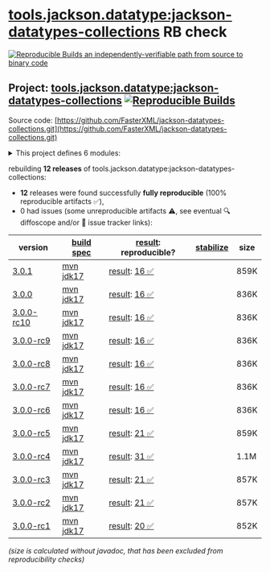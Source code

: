 [tools.jackson.datatype:jackson-datatypes-collections](https://central.sonatype.com/artifact/tools.jackson.datatype/jackson-datatypes-collections/versions) RB check
=======

[![Reproducible Builds](https://reproducible-builds.org/images/logos/rb.svg) an independently-verifiable path from source to binary code](https://reproducible-builds.org/)

## Project: [tools.jackson.datatype:jackson-datatypes-collections](https://central.sonatype.com/artifact/tools.jackson.datatype/jackson-datatypes-collections/versions) [![Reproducible Builds](https://img.shields.io/endpoint?url=https://raw.githubusercontent.com/jvm-repo-rebuild/reproducible-central/master/content/tools/jackson/datatype/jackson-datatypes-collections/badge.json)](https://github.com/jvm-repo-rebuild/reproducible-central/blob/master/content/tools/jackson/datatype/jackson-datatypes-collections/README.md)

Source code: [https://github.com/FasterXML/jackson-datatypes-collections.git](https://github.com/FasterXML/jackson-datatypes-collections.git)

<details><summary>This project defines 6 modules:</summary>

* [tools.jackson.datatype:jackson-datatype-eclipse-collections](https://central.sonatype.com/artifact/tools.jackson.datatype/jackson-datatype-eclipse-collections/overview)
* [tools.jackson.datatype:jackson-datatype-guava](https://central.sonatype.com/artifact/tools.jackson.datatype/jackson-datatype-guava/overview)
* [tools.jackson.datatype:jackson-datatype-hppc](https://central.sonatype.com/artifact/tools.jackson.datatype/jackson-datatype-hppc/overview)
* [tools.jackson.datatype:jackson-datatype-pcollections](https://central.sonatype.com/artifact/tools.jackson.datatype/jackson-datatype-pcollections/overview)
* [tools.jackson.datatype:jackson-datatype-primitive-collections-base](https://central.sonatype.com/artifact/tools.jackson.datatype/jackson-datatype-primitive-collections-base/overview)
* [tools.jackson.datatype:jackson-datatypes-collections](https://central.sonatype.com/artifact/tools.jackson.datatype/jackson-datatypes-collections/overview)
</details>

rebuilding **12 releases** of tools.jackson.datatype:jackson-datatypes-collections:
- **12** releases were found successfully **fully reproducible** (100% reproducible artifacts :white_check_mark:),
- 0 had issues (some unreproducible artifacts :warning:, see eventual :mag: diffoscope and/or :memo: issue tracker links):

| version | [build spec](/BUILDSPEC.md) | [result](https://reproducible-builds.org/docs/jvm/): reproducible? | [stabilize](https://github.com/google/oss-rebuild/blob/main/cmd/stabilize/README.md) | size |
| -- | --------- | ------ | ------ | -- |
| [3.0.1](https://central.sonatype.com/artifact/tools.jackson.datatype/jackson-datatypes-collections/3.0.1/pom) | [mvn jdk17](jackson-datatypes-collections-3.0.1.buildspec) | [result](jackson-datatypes-collections-3.0.1.buildinfo): [16 :white_check_mark: ](jackson-datatypes-collections-3.0.1.buildcompare) | | 859K |
| [3.0.0](https://central.sonatype.com/artifact/tools.jackson.datatype/jackson-datatypes-collections/3.0.0/pom) | [mvn jdk17](jackson-datatypes-collections-3.0.0.buildspec) | [result](jackson-datatypes-collections-3.0.0.buildinfo): [16 :white_check_mark: ](jackson-datatypes-collections-3.0.0.buildcompare) | | 836K |
| [3.0.0-rc10](https://central.sonatype.com/artifact/tools.jackson.datatype/jackson-datatypes-collections/3.0.0-rc10/pom) | [mvn jdk17](jackson-datatypes-collections-3.0.0-rc10.buildspec) | [result](jackson-datatypes-collections-3.0.0-rc10.buildinfo): [16 :white_check_mark: ](jackson-datatypes-collections-3.0.0-rc10.buildcompare) | | 836K |
| [3.0.0-rc9](https://central.sonatype.com/artifact/tools.jackson.datatype/jackson-datatypes-collections/3.0.0-rc9/pom) | [mvn jdk17](jackson-datatypes-collections-3.0.0-rc9.buildspec) | [result](jackson-datatypes-collections-3.0.0-rc9.buildinfo): [16 :white_check_mark: ](jackson-datatypes-collections-3.0.0-rc9.buildcompare) | | 836K |
| [3.0.0-rc8](https://central.sonatype.com/artifact/tools.jackson.datatype/jackson-datatypes-collections/3.0.0-rc8/pom) | [mvn jdk17](jackson-datatypes-collections-3.0.0-rc8.buildspec) | [result](jackson-datatypes-collections-3.0.0-rc8.buildinfo): [16 :white_check_mark: ](jackson-datatypes-collections-3.0.0-rc8.buildcompare) | | 836K |
| [3.0.0-rc7](https://central.sonatype.com/artifact/tools.jackson.datatype/jackson-datatypes-collections/3.0.0-rc7/pom) | [mvn jdk17](jackson-datatypes-collections-3.0.0-rc7.buildspec) | [result](jackson-datatypes-collections-3.0.0-rc7.buildinfo): [16 :white_check_mark: ](jackson-datatypes-collections-3.0.0-rc7.buildcompare) | | 836K |
| [3.0.0-rc6](https://central.sonatype.com/artifact/tools.jackson.datatype/jackson-datatypes-collections/3.0.0-rc6/pom) | [mvn jdk17](jackson-datatypes-collections-3.0.0-rc6.buildspec) | [result](jackson-datatypes-collections-3.0.0-rc6.buildinfo): [16 :white_check_mark: ](jackson-datatypes-collections-3.0.0-rc6.buildcompare) | | 836K |
| [3.0.0-rc5](https://central.sonatype.com/artifact/tools.jackson.datatype/jackson-datatypes-collections/3.0.0-rc5/pom) | [mvn jdk17](jackson-datatypes-collections-3.0.0-rc5.buildspec) | [result](jackson-datatypes-collections-3.0.0-rc5.buildinfo): [21 :white_check_mark: ](jackson-datatypes-collections-3.0.0-rc5.buildcompare) | | 859K |
| [3.0.0-rc4](https://central.sonatype.com/artifact/tools.jackson.datatype/jackson-datatypes-collections/3.0.0-rc4/pom) | [mvn jdk17](jackson-datatypes-collections-3.0.0-rc4.buildspec) | [result](jackson-datatypes-collections-3.0.0-rc4.buildinfo): [31 :white_check_mark: ](jackson-datatypes-collections-3.0.0-rc4.buildcompare) | | 1.1M |
| [3.0.0-rc3](https://central.sonatype.com/artifact/tools.jackson.datatype/jackson-datatypes-collections/3.0.0-rc3/pom) | [mvn jdk17](jackson-datatypes-collections-3.0.0-rc3.buildspec) | [result](jackson-datatypes-collections-3.0.0-rc3.buildinfo): [21 :white_check_mark: ](jackson-datatypes-collections-3.0.0-rc3.buildcompare) | | 857K |
| [3.0.0-rc2](https://central.sonatype.com/artifact/tools.jackson.datatype/jackson-datatypes-collections/3.0.0-rc2/pom) | [mvn jdk17](jackson-datatypes-collections-3.0.0-rc2.buildspec) | [result](jackson-datatypes-collections-3.0.0-rc2.buildinfo): [21 :white_check_mark: ](jackson-datatypes-collections-3.0.0-rc2.buildcompare) | | 857K |
| [3.0.0-rc1](https://central.sonatype.com/artifact/tools.jackson.datatype/jackson-datatypes-collections/3.0.0-rc1/pom) | [mvn jdk17](jackson-datatypes-collections-3.0.0-rc1.buildspec) | [result](jackson-datatypes-collections-3.0.0-rc1.buildinfo): [20 :white_check_mark: ](jackson-datatypes-collections-3.0.0-rc1.buildcompare) | | 852K |

<i>(size is calculated without javadoc, that has been excluded from reproducibility checks)</i>
